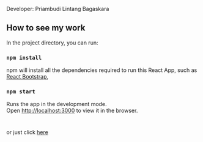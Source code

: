 Developer: Priambudi Lintang Bagaskara

## How to see my work

In the project directory, you can run:

### `npm install`

npm will install all the dependencies required to run this React App, such as [React Bootstrap](https://react-bootstrap.github.io/), 
### `npm start`

Runs the app in the development mode.<br>
Open [http://localhost:3000](http://localhost:3000) to view it in the browser.
#

or just click [here](https://damp-inlet-96619.herokuapp.com/)